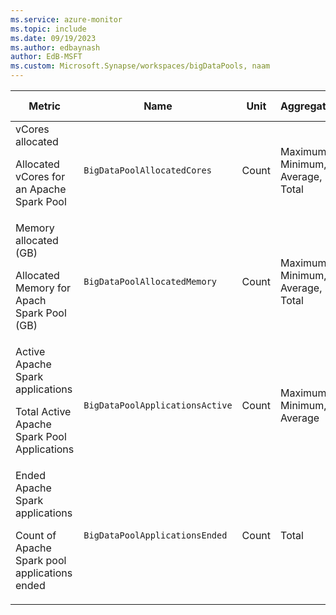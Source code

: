 ```yaml
---
ms.service: azure-monitor
ms.topic: include
ms.date: 09/19/2023
ms.author: edbaynash
author: EdB-MSFT
ms.custom: Microsoft.Synapse/workspaces/bigDataPools, naam
---
```

  
  
|Metric|Name|Unit|Aggregation|Dimensions|Time Grains|DS Export|
|---|---|---|---|---|---|---|
|vCores allocated<p><p>Allocated vCores for an Apache Spark Pool |`BigDataPoolAllocatedCores` |Count |Maximum, Minimum, Average, Total |SubmitterId|PT1M |No|
|Memory allocated (GB)<p><p>Allocated Memory for Apach Spark Pool (GB) |`BigDataPoolAllocatedMemory` |Count |Maximum, Minimum, Average, Total |SubmitterId|PT1M |No|
|Active Apache Spark applications<p><p>Total Active Apache Spark Pool Applications |`BigDataPoolApplicationsActive` |Count |Maximum, Minimum, Average |JobState|PT1M |No|
|Ended Apache Spark applications<p><p>Count of Apache Spark pool applications ended |`BigDataPoolApplicationsEnded` |Count |Total |JobType, JobResult|PT1M |No|